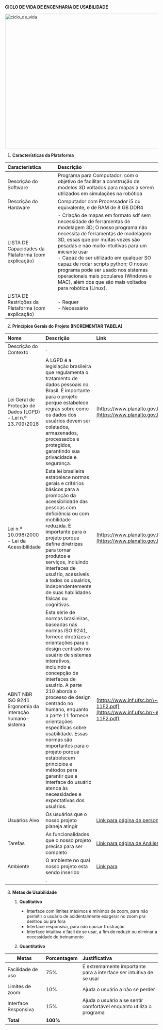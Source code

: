 **CICLO DE VIDA DE ENGENHARIA DE USABILIDADE**

<img width="611" height="444" alt="ciclo_de_vida" src="https://github.com/user-attachments/assets/cdeaf626-28d7-4149-9b2b-e39c1c08c58c" />


1. **Características da Plataforma**  
   

| Característica | Descrição |
| :---- | :---- |
| Descrição do Software | Programa para Computador, com o objetivo de facilitar a construção de modelos 3D voltados para mapas a serem utilizados em simulações na robótica  |
| Descrição do Hardware | Computador com Processador i5 ou equivalente, e de RAM de 8 GB DDR4 |
| LISTA DE Capacidades da Plataforma (com explicação) | - Criação de mapas em formato sdf sem necessidade de ferramentas de modelagem 3D; O nosso programa não necessita de ferramentas de modelagem 3D, essas que por muitas vezes são pesadas e não muito intuitivas para um iniciante usar<br>- Capaz de ser utilizado em qualquer SO capaz de rodar scripts python; O nosso programa pode ser usado nos sistemas operacionais mais populares (Windows e MAC), além dos que são mais voltados para robótica (Linux).|
| LISTA DE Restrições da Plataforma (com explicação) | - Requer<br>- Necessário   |

2. **Princípios Gerais do Projeto (INCREMENTAR TABELA)**     

| Nome | Descrição | Link |
| :---- | :---- | :---- |
| Descrição do Contexto | .  |  |
| Lei Geral de Proteção de Dados (LGPD) \- Lei n.º 13.709/2018 | A LGPD é a legislação brasileira que regulamenta o tratamento de dados pessoais no Brasil. É importante para o projeto porque estabelece regras sobre como os dados dos usuários devem ser coletados, armazenados, processados e protegidos, garantindo sua privacidade e segurança. | [https://www.planalto.gov.br/ccivil\_03/\_ato2015-2018/2018/lei/l13709.htm](https://www.planalto.gov.br/ccivil_03/_ato2015-2018/2018/lei/l13709.htm) |
| Lei n.º 10.098/2000 \- Lei da Acessibilidade |  Esta lei brasileira estabelece normas gerais e critérios básicos para a promoção da acessibilidade das pessoas com deficiência ou com mobilidade reduzida. É importante para o projeto porque define diretrizes para tornar produtos e serviços, incluindo interfaces de usuário, acessíveis a todos os usuários, independentemente de suas habilidades físicas ou cognitivas. | [https://www.planalto.gov.br/ccivil\_03/leis/l10098.htm](https://www.planalto.gov.br/ccivil_03/leis/l10098.htm) |
| ABNT NBR ISO 9241 Ergonomia da interação humano-sistema |  Esta série de normas brasileiras, baseadas nas normas ISO 9241, fornece diretrizes e orientações para o design centrado no usuário de sistemas interativos, incluindo a concepção de interfaces de usuário. A parte 210 aborda o processo de design centrado no humano, enquanto a parte 11 fornece orientações específicas sobre usabilidade. Essas normas são importantes para o projeto porque estabelecem princípios e métodos para garantir que a interface do usuário atenda às necessidades e expectativas dos usuários. | [https://www.inf.ufsc.br/\~edla.ramos/ine5624/\_Walter/Normas/Parte%2011/iso9241-11F2.pdf](https://www.inf.ufsc.br/~edla.ramos/ine5624/_Walter/Normas/Parte%2011/iso9241-11F2.pdf) |
| Usuários Alvo | Os usuários que o nosso projeto planeja atingir |  [Link para página de personas](https://github.com/mdarce765/ProjetoIHC/blob/main/Arquivos/Documentos/3_personas.md) |
| Tarefas | As funcionalidades que o nosso projeto precisa para ser completo | [Link para página de Análise-Tarefa](https://github.com/mdarce765/ProjetoIHC/blob/main/Arquivos/Documentos/5_analise_tarefas.md) |
| Ambiente | O ambiente no qual nosso projeto esta sendo inserido | [Link para]() |
|  | . |  |

   

3. **Metas de Usabilidade**

   1. **Qualitativo**
      - Interface com limites máximos e mínimos de zoom, para não permitir o usuário de acidentalmente exagerar no zoom pra dentrou ou pra fora
      - Interface responsiva, para não causar frustração
      - Interface intuitiva e fácil de se usar, a fim de reduzir ou eliminar a necessidade de treinamento
    


   2. **Quantitativo**  
    
| Metas | Porcentagem | Justificativa |
| ----- | :---- | :---- |
| Facilidade de uso | 75% | É extremamente importante para a interface ser intuitiva de se usar |
| Limites de zoom | 10% | Ajuda o usuário a não se perder |
| Interface Responsiva | 15% | Ajuda o usuário a se sentir comfortável enquanto utiliza o programa |
| **Total** | **100%** |  |








